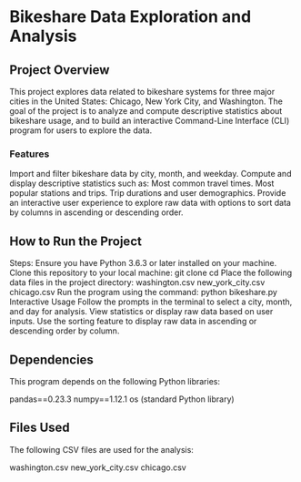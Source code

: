 # Bikeshare Data Exploration and Analysis
## Project Overview
This project explores data related to bikeshare systems for three major cities in the United States: Chicago, New York City, and Washington. 
The goal of the project is to analyze and compute descriptive statistics about bikeshare usage,
 and to build an interactive Command-Line Interface (CLI) program for users to explore the data.

### Features
Import and filter bikeshare data by city, month, and weekday.
Compute and display descriptive statistics such as:
Most common travel times.
Most popular stations and trips.
Trip durations and user demographics.
Provide an interactive user experience to explore raw data with options to sort data by columns in ascending or descending order.






## How to Run the Project
Steps:
Ensure you have Python 3.6.3 or later installed on your machine.
Clone this repository to your local machine:
git clone <repository-url>
cd <repository-folder>
Place the following data files in the project directory:
washington.csv
new_york_city.csv
chicago.csv
Run the program using the command:
python bikeshare.py
Interactive Usage
Follow the prompts in the terminal to select a city, month, and day for analysis.
View statistics or display raw data based on user inputs.
Use the sorting feature to display raw data in ascending or descending order by column.


## Dependencies
This program depends on the following Python libraries:

pandas==0.23.3
numpy==1.12.1
os (standard Python library)

## Files Used
The following CSV files are used for the analysis:

washington.csv
new_york_city.csv
chicago.csv
